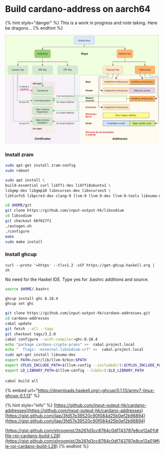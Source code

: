 # Build cardano-address on aarch64

{% hint style="danger" %}
This is a work in progress and note taking. Here be dragons...
{% endhint %}

![](.gitbook/assets/image%20%283%29.png)

### Install zram

```bash
sudo apt-get install zram-config
sudo reboot
```

```bash
sudo apt install \
build-essential curl libffi-dev libffi8ubuntu1 \
libgmp-dev libgmp10 libncurses-dev libncurses5 \
libtinfo5 libpcre3-dev clang-9 llvm-9 llvm-9-dev llvm-9-tools libnuma-dev
```

```bash
cd $HOME/git
git clone https://github.com/input-output-hk/libsodium
cd libsodium
git checkout 66f017f1
./autogen.sh
./configure
make
sudo make install
```

### Install ghcup

```text
curl --proto '=https' --tlsv1.2 -sSf https://get-ghcup.haskell.org | sh
```

No need for the Haskel IDE. Type yes for .bashrc additions and source.

```bash
source $HOME/.bashrc
```

```bash
ghcup install ghc 8.10.4
ghcup set ghc
```

```bash
git clone https://github.com/input-output-hk/cardano-addresses.git
cd cardano-addresses
cabal update
git fetch --all --tags
git checkout tags/3.2.0
cabal configure --with-compiler=ghc-8.10.4
echo "package cardano-crypto-praos" >>  cabal.project.local
echo "  flags: -external-libsodium-vrf" >>  cabal.project.local
sudo apt-get install libnuma-dev
export PATH=/usr/lib/llvm-9/bin:$PATH
export CPLUS_INCLUDE_PATH=$(llvm-config --includedir):$CPLUS_INCLUDE_PATH
export LD_LIBRARY_PATH=$(llvm-config --libdir):$LD_LIBRARY_PATH

cabal build all
```

{% embed url="https://downloads.haskell.org/~ghcup/0.1.13/armv7-linux-ghcup-0.1.13" %}

{% hint style="info" %}
[https://github.com/input-output-hk/cardano-addresses](https://github.com/input-output-hk/cardano-addresses)[https://gist.github.com/ilap/3fd57e39520c90f084d25b0ef2b96894](https://gist.github.com/ilap/3fd57e39520c90f084d25b0ef2b96894)

[https://gist.github.com/shroomist/2b261d3cc8784c0df743787e8ce12a01\#file-rpi-cardano-build-L28](https://gist.github.com/shroomist/2b261d3cc8784c0df743787e8ce12a01#file-rpi-cardano-build-L28)
{% endhint %}

